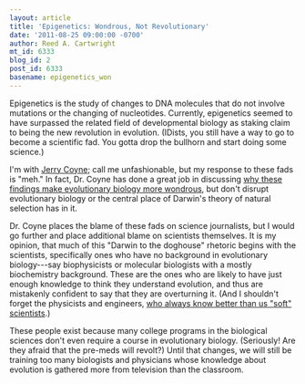 ```yaml
---
layout: article
title: 'Epigenetics: Wondrous, Not Revolutionary'
date: '2011-08-25 09:00:00 -0700'
author: Reed A. Cartwright
mt_id: 6333
blog_id: 2
post_id: 6333
basename: epigenetics_won
---
```

Epigenetics is the study of changes to DNA molecules that do not involve mutations or the changing of nucleotides.  Currently, epigenetics seemed to have surpassed the related field of developmental biology as staking claim to being the new revolution in evolution.  (IDists, you still have a way to go to become a scientific fad.  You gotta drop the bullhorn and start doing some science.)

I'm with [Jerry Coyne](http://whyevolutionistrue.wordpress.com/2011/08/21/is-epigenetics-a-revolution-in-evolution/); call me unfashionable, but my response to these fads is "meh."  In fact, Dr. Coyne has done a great job in discussing [why these findings make evolutionary biology more wondrous](http://whyevolutionistrue.wordpress.com/2011/08/21/is-epigenetics-a-revolution-in-evolution/), but don't disrupt evolutionary biology or the central place of Darwin's theory of natural selection has in it.

Dr. Coyne places the blame of these fads on science journalists, but I would go further and place additional blame on scientists themselves.  It is my opinion, that much of this "Darwin to the doghouse" rhetoric begins with the scientists, specifically ones who have no background in evolutionary biology---say biophysicists or molecular biologists with a mostly biochemistry background.  These are the ones who are likely to have just enough knowledge to think they understand evolution, and thus are mistakenly confident to say that they are overturning it.  (And I shouldn't forget the physicists and engineers, [who always know better than us "soft" scientists](http://sandwalk.blogspot.com/2011/05/gil-dodgen-explains-salem-conjecture.html).)

These people exist because many college programs in the biological sciences don't even require a course in evolutionary biology.  (Seriously!  Are they afraid that the pre-meds will revolt?)  Until that changes, we will still be training too many biologists and physicians whose knowledge about evolution is gathered more from television than the classroom.
